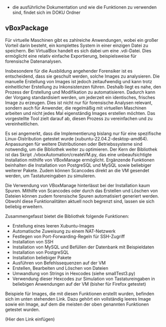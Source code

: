 - die ausführliche Dokumentation und wie die Funktionen zu verwenden sind, findet sich im DOKU Ordner

## vBoxPackage 

Für virtuelle Maschinen gibt es zahlreiche Anwendungen, wobei ein großer Vorteil darin besteht, ein komplettes System in einer einzigen Datei zu speichern. Bei VirtualBox handelt es sich dabei um eine .vdi-Datei. Dies ermöglicht eine relativ einfache Exportierung, beispielsweise für forensische Datenanalysen.

Insbesondere für die Ausbildung angehender Forensiker ist es entscheidend, dass sie geschult werden, solche Images zu analysieren. Die manuelle Erstellung von Images ist jedoch zeitaufwendig und kann trotz einheitlicher Erstellung zu Inkonsistenzen führen. Deshalb liegt es nahe, den Prozess der Erstellung und Modifikation zu automatisieren. Dadurch kann der Vorgang standardisiert werden, um jederzeit ein identisches, frisches Image zu erzeugen. Dies ist nicht nur für forensische Analysen relevant, sondern auch für Anwender, die regelmäßig mit virtuellen Maschinen arbeiten und nicht jedes Mal eigenständig Images erstellen möchten. Das vorgestellte Tool zielt darauf ab, diesen Prozess zu vereinfachen und zu vereinheitlichen.

Es sei angemerkt, dass die Implementierung bislang nur für eine spezifische Linux-Distribution getestet wurde (xubuntu-22.04.2-desktop-amd64). Anpassungen für weitere Distributionen oder Betriebssysteme sind notwendig, um die Bibliothek weiter zu optimieren. Der Kern der Bibliothek ist das Skript ./vboxAutomation/createVM.py, das eine unbeaufsichtigte Installation mithilfe von VBoxManage ermöglicht. Ergänzende Funktionen beinhalten die Installation von PostgreSQL und MySQL sowie beliebiger weiterer Pakete. Zudem können Scancodes direkt an die VM gesendet werden, um Tastatureingaben zu simulieren.

Die Verwendung von VBoxManage hinterlässt bei der Installation kaum Spuren. Mithilfe von Scancodes oder durch das Erstellen und Löschen von Dateien können zudem forensische Spuren automatisiert generiert werden. Obwohl diese Funktionalitäten aktuell noch begrenzt sind, lassen sie sich beliebig erweitern.

Zusammengefasst bietet die Bibliothek folgende Funktionen:

- Erstellung eines leeren Xubuntu-Images
- Automatische Zuweisung zu einem NAT-Netzwerk
- Festlegen von Port-Forwarding-Regeln für SSH-Zugriff
- Installation von SSH
- Installation von MySQL und Befüllen der Datenbank mit Beispieldaten
- Installation von PostgreSQL
- Installation beliebiger Pakete
- Ausführen von Befehlssequenzen auf der VM
- Erstellen, Bearbeiten und Löschen von Dateien
- Umwandlung von Strings in Hexcodes (siehe smallTest3.py)
- Verwendung dieser Hexcodes zur Simulation von Tastatureingaben in beliebigen Anwendungen auf der VM (bisher für Firefox getestet)

Beispiele für Images, die mit diesen Funktionen erstellt wurden, befinden sich im unten stehenden Link. Dazu gehört ein vollständig leeres Image sowie ein Image, auf dem die meisten der oben genannten Funktionen getestet wurden.

(Hier den Link einfügen)
